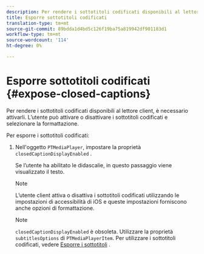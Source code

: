 ```yaml
---
description: Per rendere i sottotitoli codificati disponibili al lettore client, è necessario attivarli. L’utente può attivare o disattivare i sottotitoli codificati e selezionare la formattazione.
title: Esporre sottotitoli codificati
translation-type: tm+mt
source-git-commit: 89bdda1d4bd5c126f19ba75a819942df901183d1
workflow-type: tm+mt
source-wordcount: '114'
ht-degree: 0%

---
```



# Esporre sottotitoli codificati {#expose-closed-captions}

Per rendere i sottotitoli codificati disponibili al lettore client, è necessario attivarli. L’utente può attivare o disattivare i sottotitoli codificati e selezionare la formattazione.

Per esporre i sottotitoli codificati:

1. Nell&#39;oggetto `PTMediaPlayer`, impostare la proprietà `closedCaptionDisplayEnabled` .

   Se l’utente ha abilitato le didascalie, in questo passaggio viene visualizzato il testo.

   >[!NOTE]
   >
   >L’utente client attiva o disattiva i sottotitoli codificati utilizzando le impostazioni di accessibilità di iOS e queste impostazioni forniscono anche opzioni di formattazione.

   >[!NOTE]
   >
   >`closedCaptionDisplayEnabled` è obsoleta. Utilizzare la proprietà `subtitlesOptions` di `PTMediaPlayerItem`. Per utilizzare i sottotitoli codificati, vedere [Esporre i sottotitoli](../../../tvsdk-3x-ios-prog/c-ios-closed-captioning-and-subtitles-ios/c-ios-closed-captioning-and-subtitles-reqts-ios/t-ios-subtitles-exposing-ios.md) .